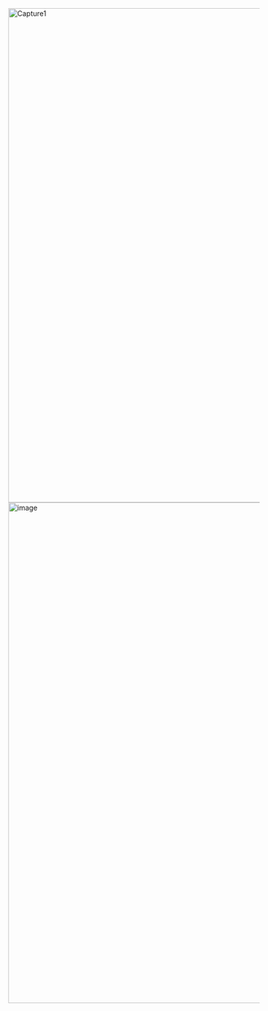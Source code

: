 <img width="1288" height="991" alt="Capture1" src="https://github.com/user-attachments/assets/ce23020e-f6ac-4cbe-a4b3-b98bb42cf23c" />
<img width="1294" height="1004" alt="image" src="https://github.com/user-attachments/assets/a7bf7685-d592-4616-b3ca-ec32b93286cc" />
